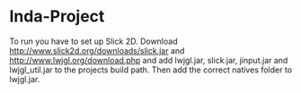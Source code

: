 Inda-Project
============

To run you have to set up Slick 2D. Download <http://www.slick2d.org/downloads/slick.jar> and <http://www.lwjgl.org/download.php>
and add lwjgl.jar, slick.jar, jinput.jar and lwjgl_util.jar to the projects build path. Then add the correct natives folder
to lwjgl.jar.
